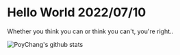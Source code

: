 # Hello World 2022/07/10

Whether you think you can or think you can't, you're right..

![PoyChang's github stats](https://github-readme-stats.vercel.app/api?username=poychang&show_icons=true&theme=dracula)
